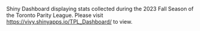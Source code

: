 Shiny Dashboard displaying stats collected during the 2023 Fall Season of the Toronto Parity League. Please visit https://vivy.shinyapps.io/TPL_Dashboard/ to view. 
